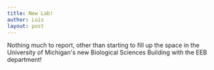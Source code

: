 ```yaml
---
title: New Lab!
author: Luis
layout: post
---
```

Nothing much to report, other than starting to fill up the space in the University of Michigan's new Biological Sciences Building with the EEB department! 